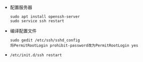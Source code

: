 * 配置服务器

  ```shell
  sudo apt install openssh-server
  sudo service ssh restart
  ```

  

* 编译配置文件

  ```shell
  sudo gedit /etc/ssh/sshd_config
  将PermitRootLogin prohibit-password改为PermitRootLogin yes
  ```

* ```shell
  /etc/init.d/ssh restart
  ```

  